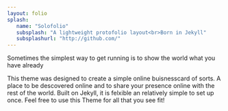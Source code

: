 ```yaml
---
layout: folio
splash:
   name: "Solofolio"
   subsplash: "A lightweight protofolio layout<br>Born in Jekyll"
   subsplashurl: "http://github.com/"
---
```

Sometimes the simplest way to get running is to show the world what you have already  

This theme was designed to create a simple online buisnesscard of sorts. A place to be descovered online and to share your presence online with the rest of the world. Built on Jekyll, it is felxible an relatively simple to set up once. Feel free to use this Theme for all that you see fit!  

